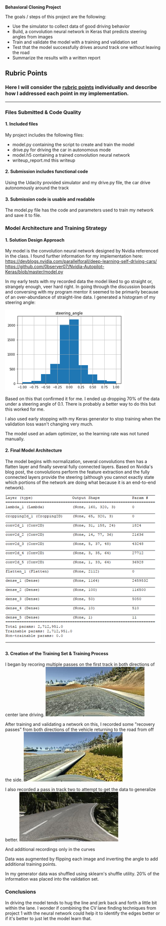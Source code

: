 **Behavioral Cloning Project**

The goals / steps of this project are the following:
* Use the simulator to collect data of good driving behavior
* Build, a convolution neural network in Keras that predicts steering angles from images
* Train and validate the model with a training and validation set
* Test that the model successfully drives around track one without leaving the road
* Summarize the results with a written report


[//]: # (Image References)

[hist_steering]: ./images/distribution_hist.png "Steering Histogram"
[model_summary]: ./images/model_summary.png "Model Summary"
[center1]: ./images/center_2017_06_04_13_31_49_902.jpg "Center Lane 1"
[center1]: ./images/center_2017_06_04_13_31_49_902.jpg "Center Lane 1"
[recovery]: ./images/center_2017_06_04_15_47_27_269.jpg "Recovery Pass"
[tracktwo]: ./images/center_2017_06_04_15_55_33_842.jpg "Track Two"

## Rubric Points
### Here I will consider the [rubric points](https://review.udacity.com/#!/rubrics/432/view) individually and describe how I addressed each point in my implementation.  

---
### Files Submitted & Code Quality

#### 1. Included files

My project includes the following files:
* model.py containing the script to create and train the model
* drive.py for driving the car in autonomous mode
* model.h5 containing a trained convolution neural network 
* writeup_report.md this writeup

#### 2. Submission includes functional code
Using the Udacity provided simulator and my drive.py file, the car drive autonomously around the track

#### 3. Submission code is usable and readable

The model.py file has the code and parameters used to train my network and save it to file.

### Model Architecture and Training Strategy

#### 1. Solution Design Approach

My model is the convolution neural network designed by Nvidia referenced in the class.  I found further information for my implementation here:
https://devblogs.nvidia.com/parallelforall/deep-learning-self-driving-cars/
https://github.com/0bserver07/Nvidia-Autopilot-Keras/blob/master/model.py

In my early tests with my recorded data the model liked to go straight or, strangely enough, veer hard right.  In going through the discussion boards and conversing with my program mentor it seemed to be primarily because of an over-abundance of straight-line data.  I generated a histogram of my steering angle:

![alt text][hist_steering]

Based on this that confirmed it for me.  I ended up dropping 70% of the data under a steering angle of 0.1.  There is probably a better way to do this but this worked for me.

I also used early stopping with my Keras generator to stop training when the validation loss wasn't changing very much.

The model used an adam optimizer, so the learning rate was not tuned manually.

#### 2. Final Model Architecture

The model begins with normalization, several convolutions then has a flatten layer and finally several fully connected layers.  Based on Nvidia's blog post, the convolutions perform the feature extraction and the fully connected layers provide the steering (although you cannot exactly state which portions of the network are doing what because it is an end-to-end network).

![alt text][model_summary]

#### 3. Creation of the Training Set & Training Process

I began by recoring multiple passes on the first track in both directions of center lane driving.
![alt text][center1]

After training and validating a network on this, I recorded some "recovery passes" from both directions of the vehicle returning to the road from off the side.
![alt text][recovery]

I also recorded a pass in track two to attempt to get the data to generalize better.
![alt text][tracktwo]


And additional recordings only in the curves

Data was augmented by flipping each image and inverting the angle to add additional training points.

In my generator data was shuffled using sklearn's shuffle utility.  20% of the information was placed into the validation set.

### Conclusions
In driving the model tends to hug the line and jerk back and forth a little bit within the lane.  I wonder if combining the CV lane finding techniques from project 1 with the neural network could help it to identify the edges better or if it's better to just let the model learn that.
